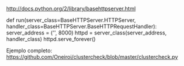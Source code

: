 http://docs.python.org/2/library/basehttpserver.html

def run(server_class=BaseHTTPServer.HTTPServer,
        handler_class=BaseHTTPServer.BaseHTTPRequestHandler):
    server_address = ('', 8000)
    httpd = server_class(server_address, handler_class)
    httpd.serve_forever()


Ejemplo completo:
https://github.com/Oneiroi/clustercheck/blob/master/clustercheck.py
